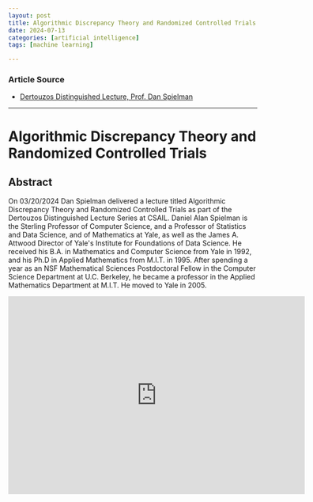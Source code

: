 ```yaml
---
layout: post
title: Algorithmic Discrepancy Theory and Randomized Controlled Trials
date: 2024-07-13
categories: [artificial intelligence]
tags: [machine learning]

---
```


### Article Source


* [Dertouzos Distinguished Lecture, Prof. Dan Spielman](https://www.youtube.com/watch?v=kt6bF3XFVhw)

---


# Algorithmic Discrepancy Theory and Randomized Controlled Trials

## Abstract 


On 03/20/2024 Dan Spielman delivered a lecture titled Algorithmic Discrepancy Theory and Randomized Controlled Trials as part of the Dertouzos Distinguished Lecture Series at CSAIL. Daniel Alan Spielman is the Sterling Professor of Computer Science, and a Professor of Statistics and Data Science, and of Mathematics at Yale, as well as the James A. Attwood Director of Yale's Institute for Foundations of Data Science. He received his B.A. in Mathematics and Computer Science from Yale in 1992, and his Ph.D in Applied Mathematics from M.I.T. in 1995.  After spending a year as an NSF Mathematical Sciences Postdoctoral Fellow in the Computer Science Department at U.C. Berkeley, he became a professor in the Applied Mathematics Department at M.I.T. He moved to Yale in 2005.


<iframe width="600" height="400" src="https://www.youtube.com/embed/kt6bF3XFVhw?si=O716f8rPQIjAG2-C" title="YouTube video player" frameborder="0" allow="accelerometer; autoplay; clipboard-write; encrypted-media; gyroscope; picture-in-picture; web-share" referrerpolicy="strict-origin-when-cross-origin" allowfullscreen></iframe>


